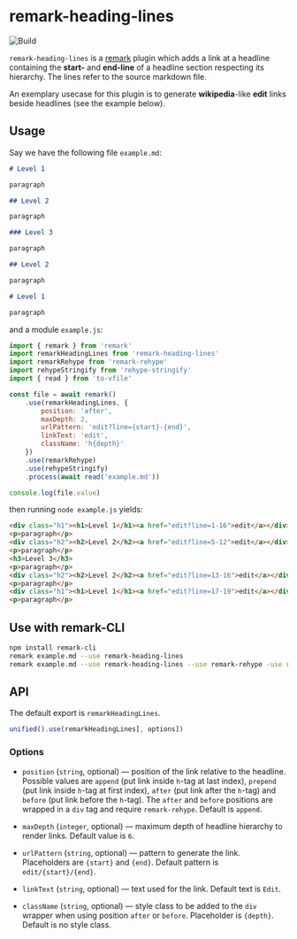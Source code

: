 # remark-heading-lines

![Build][build-badge]

`remark-heading-lines` is a [remark][remark] plugin which adds a link at a headline containing the **start-** and **end-line** of a headline section respecting its hierarchy. The lines refer to the source markdown file.

An exemplary usecase for this plugin is to generate **wikipedia**-like **edit** links beside headlines (see the example below).

## Usage

Say we have the following file `example.md`:

```markdown
# Level 1

paragraph

## Level 2

paragraph

### Level 3

paragraph

## Level 2

paragraph

# Level 1

paragraph
```

and a module `example.js`:

```js
import { remark } from 'remark'
import remarkHeadingLines from 'remark-heading-lines'
import remarkRehype from 'remark-rehype'
import rehypeStringify from 'rehype-stringify'
import { read } from 'to-vfile'

const file = await remark()
    .use(remarkHeadingLines, {
        position: 'after',
        maxDepth: 2,
        urlPattern: 'edit?line={start}-{end}',
        linkText: 'edit',
        className: 'h{depth}'
    })
    .use(remarkRehype)
    .use(rehypeStringify)
    .process(await read('example.md'))

console.log(file.value)
```

then running `node example.js` yields:

```html
<div class="h1"><h1>Level 1</h1><a href="edit?line=1-16">edit</a></div>
<p>paragraph</p>
<div class="h2"><h2>Level 2</h2><a href="edit?line=5-12">edit</a></div>
<p>paragraph</p>
<h3>Level 3</h3>
<p>paragraph</p>
<div class="h2"><h2>Level 2</h2><a href="edit?line=13-16">edit</a></div>
<p>paragraph</p>
<div class="h1"><h1>Level 1</h1><a href="edit?line=17-19">edit</a></div>
<p>paragraph</p>
```

## Use with remark-CLI

```bash
npm install remark-cli
remark example.md --use remark-heading-lines
remark example.md --use remark-heading-lines --use remark-rehype -use rehype-stringify
```

## API

The default export is `remarkHeadingLines`.

```js
unified().use(remarkHeadingLines[, options])
```

### Options

* `position` (`string`, optional) — position of the link relative to the headline. Possible values are `append` (put link inside `h`-tag at last index), `prepend` (put link inside `h`-tag at first index), `after` (put link after the `h`-tag) and `before` (put link before the `h`-tag). The `after` and `before` positions are wrapped in a `div` tag and require `remark-rehype`. Default is `append`.

* `maxDepth` (`integer`, optional) — maximum depth of headline hierarchy to render links. Default value is `6`.

* `urlPattern` (`string`, optional) — pattern to generate the link. Placeholders are `{start}` and `{end}`. Default pattern is `edit/{start}/{end}`.

* `linkText` (`string`, optional) — text used for the link. Default text is `Edit`.

* `className` (`string`, optional) — style class to be added to the `div` wrapper when using position `after` or `before`. Placeholder is `{depth}`. Default is no style class.

[remark]: https://github.com/remarkjs/remark
[build-badge]: https://github.com/thomd/remark-heading-lines/workflows/plugin-test/badge.svg

